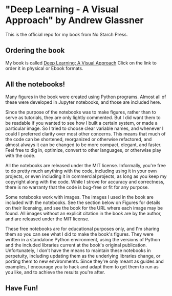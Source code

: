 # "Deep Learning - A Visual Approach" by Andrew Glassner

This is the official repo for my book from No Starch Press.

## Ordering the book

My book is called [Deep Learning: A Visual Approach](https://nostarch.com/deep-learning-visual-approach) 
Click on the link to order it in physical or Ebook formats.

## All the notebooks!

Many figures in the book were created using Python programs.
Almost all of these were developed in Jupyter notebooks,
and those are included here.

Since the purpose of the notebooks was to make figures, 
rather than to
serve as tutorials, they are only lightly commented. 
But I did want them to be readable if you wanted to see
how I built a certain system, or made a particular image.
So I tried to 
choose clear variable names, and whenever I could I
preferred clarity over most other concerns. This means
that much of the code can be shortened, 
reorganized or otherwise refactored,
and almost always it can be changed to be
more compact, elegant, and faster. Feel free
to dig in, optimize, convert to other languages, or otherwise play with the code.  

All the notebooks are released under the MIT license. Informally, you're free to 
do pretty much anything with the code, including using it in your own projects,
or even including it in commercial projects, as long as you keep my copyright
along with the code. While I strove for accuracy and correctness, there is no 
warranty that the code is bug-free or fit for any purpose.

Some notebooks work with images. The images I used in the book are included
with the notebooks. See the section below on Figures for details on their
licensing, and see the book for the URL where each image may be found. All images
without an explicit citation in the book are by the author, and are released
under the MIT license.

These free notebooks are for educational purposes only, and I'm sharing them
so you can see what I did to make the book's figures. They were written in a
standalone Python environment, using the versions of Python and the included
libraries current at the book's original publication. Unfortunately, I don't 
have the means to maintain these notebooks in perpetuity, including updating 
them as the underlying libraries change, or porting them to new environments. 
Since they're only meant as guides and examples, I encourage you to hack and 
adapt them to get them to run as you like, and to achieve the results you're after.

## Have Fun!
